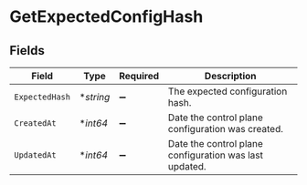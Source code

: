 # GetExpectedConfigHash


## Fields

| Field                                                  | Type                                                   | Required                                               | Description                                            |
| ------------------------------------------------------ | ------------------------------------------------------ | ------------------------------------------------------ | ------------------------------------------------------ |
| `ExpectedHash`                                         | **string*                                              | :heavy_minus_sign:                                     | The expected configuration hash.                       |
| `CreatedAt`                                            | **int64*                                               | :heavy_minus_sign:                                     | Date the control plane configuration was created.      |
| `UpdatedAt`                                            | **int64*                                               | :heavy_minus_sign:                                     | Date the control plane configuration was last updated. |